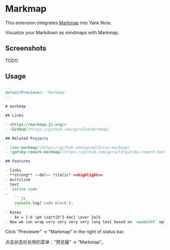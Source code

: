 # Markmap

This extension integrates [Markmap](https://markmap.js.org/) into Yank Note.

Visualize your Markdown as mindmaps with Markmap.

## Screenshots
TODO

## Usage

~~~markdown
---
defaultPreviewer: 'Markmap'
---

# markmap

## Links

- <https://markmap.js.org/>
- [GitHub](https://github.com/gera2ld/markmap)

## Related Projects

- [coc-markmap](https://github.com/gera2ld/coc-markmap)
- [gatsby-remark-markmap](https://github.com/gera2ld/gatsby-remark-markmap)

## Features

- links
- **strong** ~~del~~ *italic* ==highlight==
- multiline
  text
- `inline code`
-
    ```js
    console.log('code block');
    ```
- Katex
  - $x = {-b \pm \sqrt{b^2-4ac} \over 2a}$
- Now we can wrap very very very very long text based on `maxWidth` option
~~~

Click "Previewer" -> "Markmap" in the right of status bar.

点击状态栏右侧的菜单：“预览器” -> “Markmap”。
